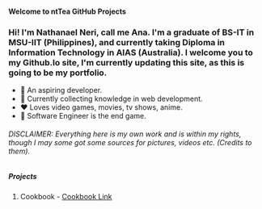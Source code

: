 #### Welcome to ntTea GitHub Projects

### Hi! I'm Nathanael Neri, call me Ana. I'm a graduate of BS-IT in MSU-IIT (Philippines), and currently taking Diploma in Information Technology in AIAS (Australia). I welcome you to my Github.Io site, I'm currently updating this site, as this is going to be my portfolio.

- 🤵‍ An aspiring developer.
- 🧠 Currently collecting knowledge in web development.
- ❤️ Loves video games, movies, tv shows, anime.
- 🎯 Software Engineer is the end game.

###### DISCLAIMER: *Everything here is my own work and is within my rights, though I may some got some sources for pictures, videos etc. (Credits to them).*


##### Projects

1. Cookbook - [Cookbook Link](https://nttea.github.io/cookbook/index.html)


